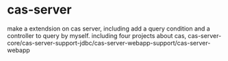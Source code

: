 # cas-server
make a extendsion on cas server, including add a query condition and a controller to query by myself.
including four projects about cas, cas-server-core/cas-server-support-jdbc/cas-server-webapp-support/cas-server-webapp

